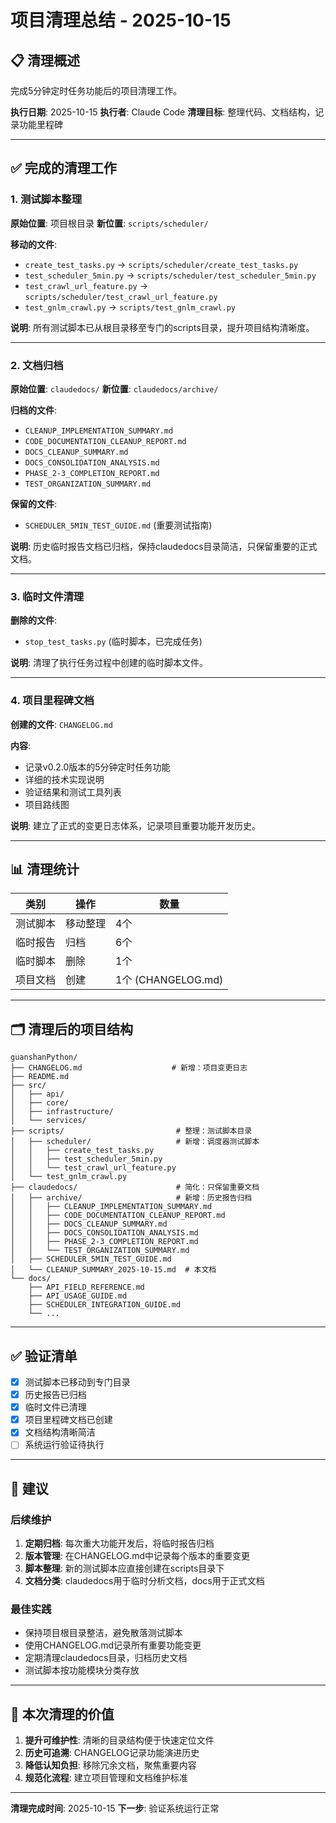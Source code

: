 # 项目清理总结 - 2025-10-15

## 📋 清理概述

完成5分钟定时任务功能后的项目清理工作。

**执行日期**: 2025-10-15
**执行者**: Claude Code
**清理目标**: 整理代码、文档结构，记录功能里程碑

---

## ✅ 完成的清理工作

### 1. 测试脚本整理

**原始位置**: 项目根目录
**新位置**: `scripts/scheduler/`

**移动的文件**:
- `create_test_tasks.py` → `scripts/scheduler/create_test_tasks.py`
- `test_scheduler_5min.py` → `scripts/scheduler/test_scheduler_5min.py`
- `test_crawl_url_feature.py` → `scripts/scheduler/test_crawl_url_feature.py`
- `test_gnlm_crawl.py` → `scripts/test_gnlm_crawl.py`

**说明**: 所有测试脚本已从根目录移至专门的scripts目录，提升项目结构清晰度。

---

### 2. 文档归档

**原始位置**: `claudedocs/`
**新位置**: `claudedocs/archive/`

**归档的文件**:
- `CLEANUP_IMPLEMENTATION_SUMMARY.md`
- `CODE_DOCUMENTATION_CLEANUP_REPORT.md`
- `DOCS_CLEANUP_SUMMARY.md`
- `DOCS_CONSOLIDATION_ANALYSIS.md`
- `PHASE_2-3_COMPLETION_REPORT.md`
- `TEST_ORGANIZATION_SUMMARY.md`

**保留的文件**:
- `SCHEDULER_5MIN_TEST_GUIDE.md` (重要测试指南)

**说明**: 历史临时报告文档已归档，保持claudedocs目录简洁，只保留重要的正式文档。

---

### 3. 临时文件清理

**删除的文件**:
- `stop_test_tasks.py` (临时脚本，已完成任务)

**说明**: 清理了执行任务过程中创建的临时脚本文件。

---

### 4. 项目里程碑文档

**创建的文件**: `CHANGELOG.md`

**内容**:
- 记录v0.2.0版本的5分钟定时任务功能
- 详细的技术实现说明
- 验证结果和测试工具列表
- 项目路线图

**说明**: 建立了正式的变更日志体系，记录项目重要功能开发历史。

---

## 📊 清理统计

| 类别 | 操作 | 数量 |
|------|------|------|
| 测试脚本 | 移动整理 | 4个 |
| 临时报告 | 归档 | 6个 |
| 临时脚本 | 删除 | 1个 |
| 项目文档 | 创建 | 1个 (CHANGELOG.md) |

---

## 🗂️ 清理后的项目结构

```
guanshanPython/
├── CHANGELOG.md                    # 新增：项目变更日志
├── README.md
├── src/
│   ├── api/
│   ├── core/
│   ├── infrastructure/
│   └── services/
├── scripts/                         # 整理：测试脚本目录
│   ├── scheduler/                   # 新增：调度器测试脚本
│   │   ├── create_test_tasks.py
│   │   ├── test_scheduler_5min.py
│   │   └── test_crawl_url_feature.py
│   └── test_gnlm_crawl.py
├── claudedocs/                      # 简化：只保留重要文档
│   ├── archive/                     # 新增：历史报告归档
│   │   ├── CLEANUP_IMPLEMENTATION_SUMMARY.md
│   │   ├── CODE_DOCUMENTATION_CLEANUP_REPORT.md
│   │   ├── DOCS_CLEANUP_SUMMARY.md
│   │   ├── DOCS_CONSOLIDATION_ANALYSIS.md
│   │   ├── PHASE_2-3_COMPLETION_REPORT.md
│   │   └── TEST_ORGANIZATION_SUMMARY.md
│   ├── SCHEDULER_5MIN_TEST_GUIDE.md
│   └── CLEANUP_SUMMARY_2025-10-15.md  # 本文档
└── docs/
    ├── API_FIELD_REFERENCE.md
    ├── API_USAGE_GUIDE.md
    ├── SCHEDULER_INTEGRATION_GUIDE.md
    └── ...
```

---

## ✅ 验证清单

- [x] 测试脚本已移动到专门目录
- [x] 历史报告已归档
- [x] 临时文件已清理
- [x] 项目里程碑文档已创建
- [x] 文档结构清晰简洁
- [ ] 系统运行验证待执行

---

## 📝 建议

### 后续维护
1. **定期归档**: 每次重大功能开发后，将临时报告归档
2. **版本管理**: 在CHANGELOG.md中记录每个版本的重要变更
3. **脚本整理**: 新的测试脚本应直接创建在scripts目录下
4. **文档分类**: claudedocs用于临时分析文档，docs用于正式文档

### 最佳实践
- 保持项目根目录整洁，避免散落测试脚本
- 使用CHANGELOG.md记录所有重要功能变更
- 定期清理claudedocs目录，归档历史文档
- 测试脚本按功能模块分类存放

---

## 🎯 本次清理的价值

1. **提升可维护性**: 清晰的目录结构便于快速定位文件
2. **历史可追溯**: CHANGELOG记录功能演进历史
3. **降低认知负担**: 移除冗余文档，聚焦重要内容
4. **规范化流程**: 建立项目管理和文档维护标准

---

**清理完成时间**: 2025-10-15
**下一步**: 验证系统运行正常
